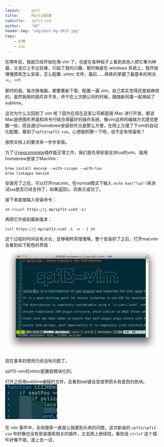 ```yaml
---
layout:     post
title:      MacVim配置
subtitle:   spf13-vim
author:     "WZ"
header-img: "img/post-bg-2015.jpg"
tags:
    - 折腾
    - vim
---
```


在两年前，我就已经开始在用 vim 了，也是在各种帖子上看到其他人把它奉为神器，又说它上手比较难，引起了我的兴趣，那时候是在 windows 系统上，我开始慢慢摸索怎么安装，怎么配置 .vimrc 文件，最后……熟练的掌握了最基本的用法＝。＝!!

那时的我，每次换电脑，都要重新下载、配置一遍 vim，自己其实觉得还是挺麻烦的，虽然我用的插件并不多，终于在上次换公司的时候，跟随新同事一起用起了 sublime。

这次为什么又回到了 vim 呢？因为在现在这家公司都是用 Mac 进行开发。都说Mac是把图形界面和命令行结合得最好的操作系统，像vim这样的编辑方式感觉更酷一些，而且通过homebrew安装软件又是那么方便，在网上又搜了下vim的自动化配置，看到了`spf13/spf13-vim`，心想就折腾一下吧，说不定有惊喜呢？

按照文档上的要求来一步步安装。

为了让[neocomplete](https://github.com/Shougo/neocomplete.vim#requirements)插件能正常工作，我们首先得安装支持lua的vim，我用homebrew安装了MacVim：

```
brew install macvim --with-cscope --with-lua
brew linkapps macvim
```

安装完了之后，可以打开macvim，在normal模式下输入`:echo has("lua")`来测试lua是否已经支持了，如果返回`1`，则表示成功了。

接下来直接输入安装命令：

```
sh <(curl https://j.mp/spf13-vim3 -L)
```

再把它升级到最新版本：

```
curl https://j.mp/spf13-vim3 -L -o - | sh
```

这个过程的时间会有点长，足够喝杯茶慢慢等。整个安装好了之后，打开macvim会看到如下配色的界面：![vim](/img/in-post/2015/12/vim1.png)

现在基本的使用已经没有问题了。

spf13-vim的vimrc配置挺模块化的。

打开之前用sublime编辑的文件，会看到tab键会变成带箭头有底色的色块。![tab](/img/in-post/2015/12/vim2.png)


在 vim 事件中，全局搜索一直是让我感到头疼的问题，这次新装的 `spf13/spf13-vim` 中好像也没有安装搜索相关的插件，又去网上继续找，看到说 `ctrlsf` 这个插件好像不错，遂上去一试，
